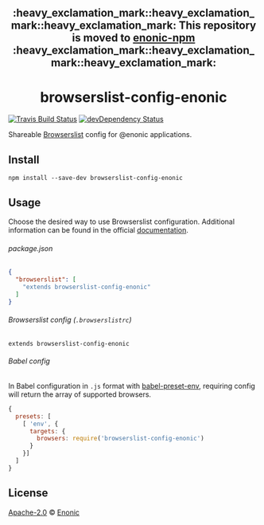 <h2 align="center"> :heavy_exclamation_mark::heavy_exclamation_mark::heavy_exclamation_mark: This repository is moved to <a href="https://github.com/enonic/enonic-npm/tree/master/packages/browserslist-config-enonic">enonic-npm</a> :heavy_exclamation_mark::heavy_exclamation_mark::heavy_exclamation_mark: </h2>

<h1 align="center">browserslist-config-enonic</h1>

[![Travis Build Status][travis-image]][travis-url]
[![devDependency Status][devdep-image]][devdep-url]

Shareable [Browserslist](https://github.com/ai/browserslist#shareable-configs) config for @enonic applications.

## Install

```
npm install --save-dev browserslist-config-enonic
```

## Usage

Choose the desired way to use Browserslist configuration. Additional information can be found in the official [documentation](https://github.com/ai/browserslist#shareable-configs).

###### package.json
```json
{
  "browserslist": [
    "extends browserslist-config-enonic"
  ]
}
```

###### Browserslist config (`.browserslistrc`)
```
extends browserslist-config-enonic
```

###### Babel config
In Babel configuration in `.js` format with [babel-preset-env](https://github.com/babel/babel/tree/master/experimental/babel-preset-env), requiring config will return the array of supported browsers.
```js
{
  presets: [
    [ 'env', {
      targets: {
        browsers: require('browserslist-config-enonic')
      }
    }]
  ]
}
```

## License ##

[Apache-2.0](LICENSE) © [Enonic](https://enonic.com)

<!-- Links -->
[travis-url]: https://travis-ci.org/edloidas/browserslist-config-enonic
[travis-image]: https://img.shields.io/travis/edloidas/browserslist-config-enonic.svg?logo=data%3Aimage%2Fsvg%2Bxml%3Bbase64%2CPHN2ZyB4bWxucz0iaHR0cDovL3d3dy53My5vcmcvMjAwMC9zdmciIHhtbG5zOnhsaW5rPSJodHRwOi8vd3d3LnczLm9yZy8xOTk5L3hsaW5rIiB2aWV3Qm94PSItMTQyLjUgLTE0Mi41IDI4NSAyODUiPjxjaXJjbGUgcj0iMTQxLjciIGZpbGw9IiNERDQ4MTQiLz48ZyBpZD0iYSIgZmlsbD0iI0ZGRiI%2BPGNpcmNsZSBjeD0iLTk2LjQiIHI9IjE4LjkiLz48cGF0aCBkPSJNLTQ1LjYgNjguNGMtMTYuNi0xMS0yOS0yOC0zNC00Ny44IDYtNSA5LjgtMTIuMyA5LjgtMjAuNnMtMy44LTE1LjctOS44LTIwLjZjNS0xOS44IDE3LjQtMzYuNyAzNC00Ny44bDEzLjggMjMuMkMtNDYtMzUuMi01NS4zLTE4LjctNTUuMyAwYzAgMTguNyA5LjMgMzUuMiAyMy41IDQ1LjJ6Ii8%2BPC9nPjx1c2UgeGxpbms6aHJlZj0iI2EiIHRyYW5zZm9ybT0icm90YXRlKDEyMCkiLz48dXNlIHhsaW5rOmhyZWY9IiNhIiB0cmFuc2Zvcm09InJvdGF0ZSgyNDApIi8%2BPC9zdmc%2B "Linux build"

[devdep-url]: https://david-dm.org/edloidas/browserslist-config-enonic#info=devDependencies
[devdep-image]: https://david-dm.org/edloidas/browserslist-config-enonic/dev-status.svg
